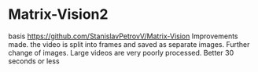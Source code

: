 # Matrix-Vision2
basis https://github.com/StanislavPetrovV/Matrix-Vision
Improvements made.
the video is split into frames and saved as separate images.
Further change of images.
Large videos are very poorly processed.
Better 30 seconds or less
